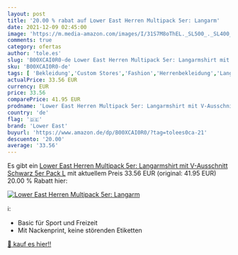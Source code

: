 ```yaml
---
layout: post
title: '20.00 % rabat auf Lower East Herren Multipack 5er: Langarm'
date: 2021-12-09 02:45:00
image: 'https://m.media-amazon.com/images/I/31S7M8oThEL._SL500_._SL400_.jpg'
comments: true
category: ofertas
author: 'tole.es'
slug: 'B00XCAI0R0-de Lower East Herren Multipack 5er: Langarmshirt mit...'
sku: 'B00XCAI0R0-de'
tags: [ 'Bekleidung','Custom Stores','Fashion','Herrenbekleidung','Langarmshirts für Herren','Specialty Stores','Tops, T-Shirts & Hemden für Herren','Unsere Marken','lower east', ]
actualPrice: 33.56 EUR
currency: EUR
price: 33.56
comparePrice: 41.95 EUR
prodname: 'Lower East Herren Multipack 5er: Langarmshirt mit V-Ausschnitt  Schwarz  5er Pack   L'
country: 'de'
flag: '🇩🇪'
brand: 'Lower East'
buyurl: 'https://www.amazon.de/dp/B00XCAI0R0/?tag=tolees0ca-21'
descuento: '20.00'
average: '33.56'
---
```


Es gibt ein [Lower East Herren Multipack 5er: Langarmshirt mit V-Ausschnitt  Schwarz  5er Pack   L](https://www.amazon.de/dp/B00XCAI0R0/?tag=tolees0ca-21) mit aktuellem Preis 33.56 EUR (original: 41.95 EUR) 20.00 % Rabatt hier:

[![Lower East Herren Multipack 5er: Langarm](https://m.media-amazon.com/images/I/31S7M8oThEL._SL500_._SL400_.jpg)](https://www.amazon.de/dp/B00XCAI0R0/?tag=tolees0ca-21)

ℹ️:

- Basic für Sport und Freizeit
- Mit Nackenprint, keine störenden Etiketten

[🛒 kauf es hier!!](https://www.amazon.de/dp/B00XCAI0R0/?tag=tolees0ca-21)
